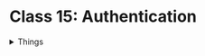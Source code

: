 # Class 15: Authentication

<details markdown="block"><summary>Things</summary>

### <li> Reading</li>



### <li> What is OAuth</li>

An open standard for authentication and authorization. It allows users to give third-party applications access to their data without having to give them their passwords.

### <li> Give an example of what using OAuth would look like.</li>

When a user logs into a website or application using their google account, they are using OAuth.

### <li> How does OAuth work? What are the steps that it takes to authenticate the user?</li>

By using accesss tokens. The user is redirected to the third-party application, where they are asked to log in. The third-party application then redirects the user back to the original application, along with an access token. The original application then uses the access token to access the user’s data.

### <li> What is OpenID?</li>

Is the standard for authentication. It allows users to log into third-party applications using their google account.

### <li> What is the difference between authorization and authentication?</li>

Authentication is the process of verifying who a user is. Authorization is the process of verifying what they have access to.

### <li> What is Authorization Code Flow?</li>

Is an oauth 2.0 flow that exchanges an authorization code for a token.

### <li> What is Authorization Code Flow with Proof Key for Code Exchange (PKCE)?</li>

Authorization Code Flow with PKCE is an oauth 2.0 flow that adds an extra layer of security to prevent code interception attacks. 

### <li> What is Implicit Flow with Form Post?</li>

An oauth 2.0 flow that allows clients to obtain an access token directly from the authorization server. It is used in single-page applications.

### <li> What is Client Credentials Flow?</li>

AN oauth 2.0 flow that allows clients to obtain an access token using only their client credentials.

### <li> What is Device Authorization Flow?</li>

An oauth 2.0 flow that allows clients to obtain an access token by asking the user to authorize on a different device.

### <li> What is Resource Owner Password Flow?</li>

An oauth 2.0 flow that allows clients to obtain an access token by asking the user for their credentials.

</details>
